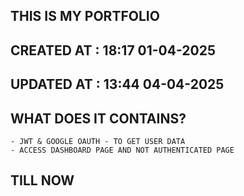 ## THIS IS MY PORTFOLIO 
## CREATED AT : 18:17   01-04-2025
## UPDATED AT : 13:44   04-04-2025

## WHAT DOES IT CONTAINS?
    - JWT & GOOGLE OAUTH - TO GET USER DATA
    - ACCESS DASHBOARD PAGE AND NOT AUTHENTICATED PAGE 
##      TILL NOW    ##